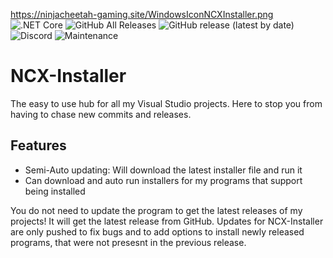 https://ninjacheetah-gaming.site/WindowsIconNCXInstaller.png
![.NET Core](https://github.com/NinjaCheetah/NCX-Installer/workflows/.NET%20Core/badge.svg?branch=master)
![GitHub All Releases](https://img.shields.io/github/downloads/NinjaCheetah/NCX-Installer/total?color=Aqua&label=Downloads)
![GitHub release (latest by date)](https://img.shields.io/github/v/release/NinjaCheetah/NCX-Installer?label=Latest%20Release)
![Discord](https://img.shields.io/discord/714479281312366592?label=Discord)
![Maintenance](https://img.shields.io/maintenance/yes/2020?label=Maintained)
# NCX-Installer
The easy to use hub for all my Visual Studio projects. Here to stop you from having to chase new commits and releases.
## Features
- Semi-Auto updating: Will download the latest installer file and run it
- Can download and auto run installers for my programs that support being installed

You do not need to update the program to get the latest releases of my projects! It will get the latest release from GitHub. Updates for NCX-Installer are only pushed to fix bugs and to add options to install newly released programs, that were not presesnt in the previous release.
